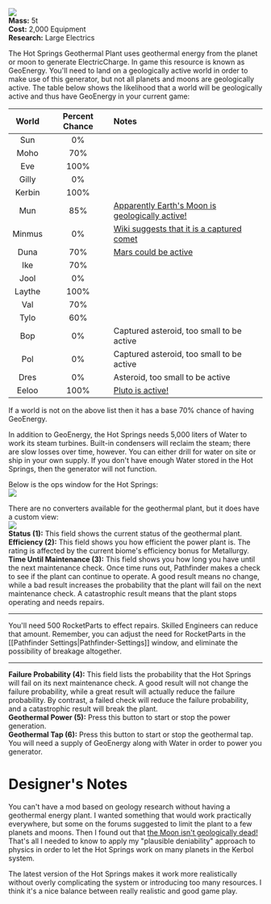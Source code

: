 ![](https://github.com/Angel-125/Pathfinder/wiki/HotSprings.jpg)  
**Mass:** 5t  
**Cost:** 2,000 Equipment  
**Research:** Large Electrics

The Hot Springs Geothermal Plant uses geothermal energy from the planet or moon to generate ElectricCharge. In game this resource is known as GeoEnergy. You'll need to land on a geologically active world in order to make use of this generator, but not all planets and moons are geologically active. The table below shows the likelihood that a world will be geologically active and thus have GeoEnergy in your current game:  

| World            | Percent Chance      | Notes |
| :-------------: |:-------------:|:-------------|
| Sun | 0% |   |
| Moho | 70% |   |
| Eve | 100% |   |
| Gilly | 0% |   |
| Kerbin | 100% |   |
| Mun | 85% | [Apparently Earth's Moon is geologically active!](http://www.space.com/14632-moon-dead-geologic-activity-monitored.html)  |
| Minmus | 0% | [Wiki suggests that it is a captured comet](http://wiki.kerbalspaceprogram.com/wiki/Minmus)  |
| Duna | 70% | [Mars could be active](http://astrogeo.oxfordjournals.org/content/44/4/4.16.full)  |
| Ike | 70% |   |
| Jool | 0% |   |
| Laythe | 100% |   |
| Val | 70% |   |
| Tylo | 60% |   |
| Bop | 0% | Captured asteroid, too small to be active  |
| Pol | 0% | Captured asteroid, too small to be active  |
| Dres | 0% | Asteroid, too small to be active  |
| Eeloo | 100% | [Pluto is active!](http://io9.com/breaking-geologic-activity-has-been-detected-on-the-su-1718055390)  |  
If a world is not on the above list then it has a base 70% chance of having GeoEnergy.  

In addition to GeoEnergy, the Hot Springs needs 5,000 liters of Water to work its steam turbines. Built-in condensers will reclaim the steam; there are slow losses over time, however. You can either drill for water on site or ship in your own supply. If you don't have enough Water stored in the Hot Springs, then the generator will not function.

Below is the ops window for the Hot Springs:  
![](https://github.com/Angel-125/Pathfinder/wiki/HotSpringsOpsView1.jpg)  

There are no converters available for the geothermal plant, but it does have a custom view:  
![](https://github.com/Angel-125/Pathfinder/wiki/HotSpringsOpsView2.jpg)  
**Status (1):** This field shows the current status of the geothermal plant.  
**Efficiency (2):** This field shows you how efficient the power plant is. The rating is affected by the current biome's efficiency bonus for Metallurgy.  
**Time Until Maintenance (3):** This field shows you how long you have until the next maintenance check. Once time runs out, Pathfinder makes a check to see if the plant can continue to operate. A good result means no change, while a bad result increases the probability that the plant will fail on the next maintenance check. A catastrophic result means that the plant stops operating and needs repairs.  
***  
You'll need 500 RocketParts to effect repairs. Skilled Engineers can reduce that amount. Remember, you can adjust the need for RocketParts in the [[Pathfinder Settings|Pathfinder-Settings]] window, and eliminate the possibility of breakage altogether.  
***  
**Failure Probability (4):** This field lists the probability that the Hot Springs will fail on its next maintenance check. A good result will not change the failure probability, while a great result will actually reduce the failure probability. By contrast, a failed check will reduce the failure probability, and a catastrophic result will break the plant.  
**Geothermal Power (5):** Press this button to start or stop the power generation.  
**Geothermal Tap (6):** Press this button to start or stop the geothermal tap. You will need a supply of GeoEnergy along with Water in order to power you generator.  
# Designer's Notes  
You can't have a mod based on geology research without having a geothermal energy plant. I wanted something that would work practically everywhere, but some on the forums suggested to limit the plant to a few planets and moons. Then I found out that [the Moon isn't geologically dead!](http://www.space.com/14632-moon-dead-geologic-activity-monitored.html) That's all I needed to know to apply my "plausible deniability" approach to physics in order to let the Hot Springs work on many planets in the Kerbol system.

The latest version of the Hot Springs makes it work more realistically without overly complicating the system or introducing too many resources. I think it's a nice balance between really realistic and good game play.
